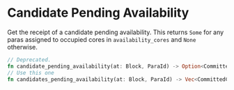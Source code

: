 # Candidate Pending Availability

Get the receipt of a candidate pending availability. This returns `Some` for any paras assigned to occupied cores in
`availability_cores` and `None` otherwise.

```rust
// Deprecated.
fn candidate_pending_availability(at: Block, ParaId) -> Option<CommittedCandidateReceipt>;
// Use this one
fn candidates_pending_availability(at: Block, ParaId) -> Vec<CommittedCandidateReceipt>;
```
